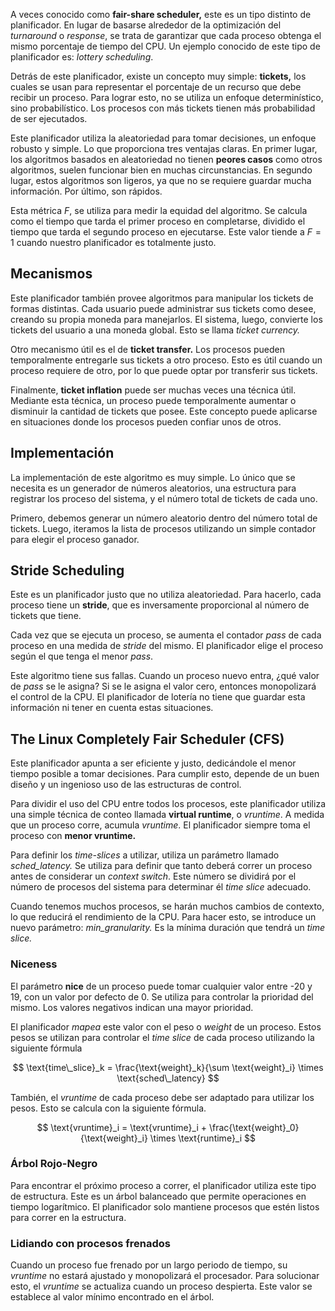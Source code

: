 A veces conocido como **fair-share scheduler,** este es un tipo distinto de planificador. En lugar de basarse alrededor de la optimización del *turnaround* o *response*, se trata de garantizar que cada proceso obtenga el mismo porcentaje de tiempo del CPU. Un ejemplo conocido de este tipo de planificador es: *lottery scheduling*.

Detrás de este planificador, existe un concepto muy simple: **tickets,** los cuales se usan para representar el porcentaje de un recurso que debe recibir un proceso. Para lograr esto, no se utiliza un enfoque determinístico, sino probabilístico. Los procesos con más tickets tienen más probabilidad de ser ejecutados.

Este planificador utiliza la aleatoriedad para tomar decisiones, un enfoque robusto y simple. Lo que proporciona tres ventajas claras. En primer lugar, los algoritmos basados en aleatoriedad no tienen **peores casos** como otros algoritmos, suelen funcionar bien en muchas circunstancias. En segundo lugar, estos algoritmos son ligeros, ya que no se requiere guardar mucha información. Por último, son rápidos.

Esta métrica $F$, se utiliza para medir la equidad del algoritmo. Se calcula como el tiempo que tarda el primer proceso en completarse, dividido el tiempo que tarda el segundo proceso en ejecutarse. Este valor tiende a $F=1$ cuando nuestro planificador es totalmente justo.

## Mecanismos

Este planificador también provee algoritmos para manipular los tickets de formas distintas. Cada usuario puede administrar sus tickets como desee, creando su propia moneda para manejarlos. El sistema, luego, convierte los tickets del usuario a una moneda global. Esto se llama *ticket currency.*

Otro mecanismo útil es el de **ticket transfer.** Los procesos pueden temporalmente entregarle sus tickets a otro proceso. Esto es útil cuando un proceso requiere de otro, por lo que puede optar por transferir sus tickets.

Finalmente, **ticket inflation** puede ser muchas veces una técnica útil. Mediante esta técnica, un proceso puede temporalmente aumentar o disminuir la cantidad de tickets que posee. Este concepto puede aplicarse en situaciones donde los procesos pueden confiar unos de otros.

## Implementación

La implementación de este algoritmo es muy simple. Lo único que se necesita es un generador de números aleatorios, una estructura para registrar los proceso del sistema, y el número total de tickets de cada uno.

Primero, debemos generar un número aleatorio dentro del número total de tickets. Luego, iteramos la lista de procesos utilizando un simple contador para elegir el proceso ganador.

## Stride Scheduling

Este es un planificador justo que no utiliza aleatoriedad. Para hacerlo, cada proceso tiene un **stride**, que es inversamente proporcional al número de tickets que tiene.

Cada vez que se ejecuta un proceso, se aumenta el contador *pass* de cada proceso en una medida de *stride* del mismo. El planificador elige el proceso según el que tenga el menor *pass*.

Este algoritmo tiene sus fallas. Cuando un proceso nuevo entra, ¿qué valor de *pass* se le asigna? Si se le asigna el valor cero, entonces monopolizará el control de la CPU. El planificador de lotería no tiene que guardar esta información ni tener en cuenta estas situaciones.

## The Linux Completely Fair Scheduler (CFS)

Este planificador apunta a ser eficiente y justo, dedicándole el menor tiempo posible a tomar decisiones. Para cumplir esto, depende de un buen diseño y un ingenioso uso de las estructuras de control.

Para dividir el uso del CPU entre todos los procesos, este planificador utiliza una simple técnica de conteo llamada **virtual runtime**, o *vruntime*. A medida que un proceso corre, acumula *vruntime*. El planificador siempre toma el proceso con **menor vruntime.**

Para definir los *time-slices* a utilizar, utiliza un parámetro llamado *sched_latency.* Se utiliza para definir que tanto deberá correr un proceso antes de considerar un *context switch*. Este número se dividirá por el número de procesos del sistema para determinar él *time slice* adecuado.

Cuando tenemos muchos procesos, se harán muchos cambios de contexto, lo que reducirá el rendimiento de la CPU. Para hacer esto, se introduce un nuevo parámetro: *min_granularity.* Es la mínima duración que tendrá un *time slice.*

### Niceness

El parámetro **nice** de un proceso puede tomar cualquier valor entre -20 y 19, con un valor por defecto de 0. Se utiliza para controlar la prioridad del mismo. Los valores negativos indican una mayor prioridad.

El planificador *mapea* este valor con el peso o *weight* de un proceso. Estos pesos se utilizan para controlar el *time slice* de cada proceso utilizando la siguiente fórmula

$$
\text{time\_slice}_k = \frac{\text{weight}_k}{\sum \text{weight}_i} \times \text{sched\_latency}
$$

También, el *vruntime* de cada proceso debe ser adaptado para utilizar los pesos. Esto se calcula con la siguiente fórmula.

$$
\text{vruntime}_i = \text{vruntime}_i + \frac{\text{weight}_0}{\text{weight}_i} \times \text{runtime}_i
$$

### Árbol Rojo-Negro

Para encontrar el próximo proceso a correr, el planificador utiliza este tipo de estructura. Este es un árbol balanceado que permite operaciones en tiempo logarítmico. El planificador solo mantiene procesos que estén listos para correr en la estructura.

### Lidiando con procesos frenados

Cuando un proceso fue frenado por un largo periodo de tiempo, su *vruntime* no estará ajustado y monopolizará el procesador. Para solucionar esto, el *vruntime* se actualiza cuando un proceso despierta. Este valor se establece al valor mínimo encontrado en el árbol.
